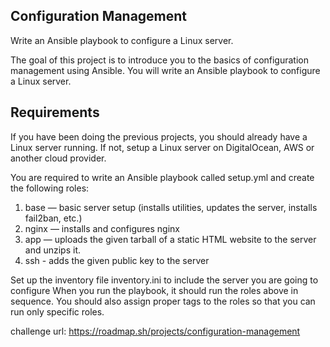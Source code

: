Configuration Management
------------------------
Write an Ansible playbook to configure a Linux server.


The goal of this project is to introduce you to the basics of configuration management using Ansible. You will write an Ansible playbook to configure a Linux server.

Requirements
-------------------------
If you have been doing the previous projects, you should already have a Linux server running. If not, setup a Linux server on DigitalOcean, AWS or another cloud provider.

You are required to write an Ansible playbook called setup.yml and create the following roles:

1. base — basic server setup (installs utilities, updates the server, installs fail2ban, etc.)
2. nginx — installs and configures nginx
3. app — uploads the given tarball of a static HTML website to the server and unzips it.
4. ssh - adds the given public key to the server

Set up the inventory file inventory.ini to include the server you are going to configure When you run the playbook, it should run the roles above in sequence. You should also assign proper tags to the roles so that you can run only specific roles.


challenge url: https://roadmap.sh/projects/configuration-management